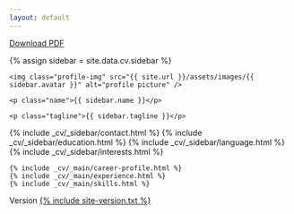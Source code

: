 ```yaml
---
layout: default
---
```


<div class="cv-download-pdf">
  <a href="/assets/cv-julianbusch.pdf">Download PDF</a>
</div>

{% assign sidebar = site.data.cv.sidebar %}
<div class="cv-sidebar-wrapper">

  <div class="profile-container">

    <img class="profile-img" src="{{ site.url }}/assets/images/{{ sidebar.avatar }}" alt="profile picture" />

    <p class="name">{{ sidebar.name }}</p>

    <p class="tagline">{{ sidebar.tagline }}</p>

  </div>

  {% include _cv/_sidebar/contact.html %}
  {% include _cv/_sidebar/education.html %}
  {% include _cv/_sidebar/language.html %}
  {% include _cv/_sidebar/interests.html %}

</div>


<div class="cv-main-wrapper">

    {% include _cv/_main/career-profile.html %}
    {% include _cv/_main/experience.html %}
    {% include _cv/_main/skills.html %}

   <div class="section cv-site-version">
      Version <a href="{{ site.data.general.github-tree-url }}/{% include site-version.txt %}">{% include site-version.txt %}</a>
   </div>

</div>
